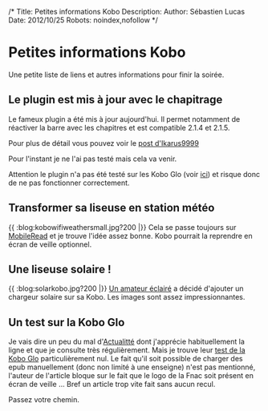 /*
Title: Petites informations Kobo
Description: 
Author: Sébastien Lucas
Date: 2012/10/25
Robots: noindex,nofollow
*/
# Petites informations Kobo

Une petite liste de liens et autres informations pour finir la soirée.

## Le plugin est mis à jour avec le chapitrage

Le fameux plugin a été mis à jour aujourd'hui. Il permet notamment de réactiver la barre avec les chapitres et est compatible 2.1.4 et 2.1.5.

Pour plus de détail vous pouvez voir le [post d'Ikarus9999](http://www.mobileread.com/forums/showpost.php?p=2276406&postcount=14)

Pour l'instant je ne l'ai pas testé mais cela va venir.

Attention le plugin n'a pas été testé sur les Kobo Glo (voir [ici](http://www.mobileread.com/forums/showpost.php?p=2278924&postcount=37)) et risque donc de ne pas fonctionner correctement.
## Transformer sa liseuse en station météo

{{ :blog:kobowifiweathersmall.jpg?200 |}}
Cela se passe toujours sur [MobileRead](http://www.mobileread.com/forums/showthread.php?t=194376) et je trouve l'idée assez bonne. Kobo pourrait la reprendre en écran de veille optionnel.
## Une liseuse solaire !

{{ :blog:solarkobo.jpg?200 |}}
[Un amateur éclairé](http://www.mobileread.com/forums/showthread.php?t=193785) a décidé d'ajouter un chargeur solaire sur sa Kobo. Les images sont assez impressionnantes.
## Un test sur la Kobo Glo

Je vais dire un peu du mal d'[Actualitté](http://www.actualitte.com) dont j'apprécie habituellement la ligne et que je consulte très régulièrement. Mais je trouve leur [test de la Kobo Glo](http://www.actualitte.com/tests/test-le-kobo-glo-lecteur-ebook-brillant-mais-un-peu-raide-1831.htm) particulièrement nul. Le fait qu'il soit possible de charger des epub manuellement (donc non limité à une enseigne) n'est pas mentionné, l'auteur de l'article bloque sur le fait que le logo de la Fnac soit présent en écran de veille ... Bref un article trop vite fait sans aucun recul.

Passez votre chemin.

